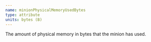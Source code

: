 ```yaml
---
name: minionPhysicalMemoryUsedBytes
type: attribute
units: bytes (B)
---
```


The amount of physical memory in bytes that the minion has used.